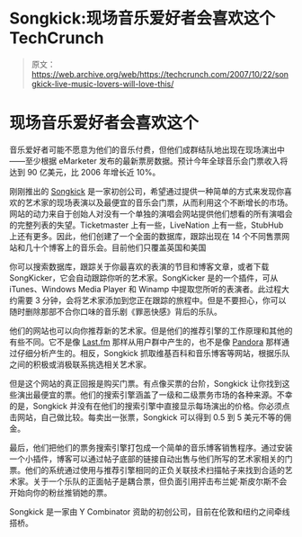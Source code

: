 # Songkick:现场音乐爱好者会喜欢这个 TechCrunch

> 原文：<https://web.archive.org/web/https://techcrunch.com/2007/10/22/songkick-live-music-lovers-will-love-this/>

# 现场音乐爱好者会喜欢这个

音乐爱好者可能不愿意为他们的音乐付费，但他们成群结队地出现在现场演出中——至少根据 eMarketer 发布的最新票房数据。预计今年全球音乐会门票收入将达到 90 亿美元，比 2006 年增长近 10%。

刚刚推出的 [Songkick](https://web.archive.org/web/20230127192234/http://songkick.com/) 是一家初创公司，希望通过提供一种简单的方式来发现你喜欢的艺术家的现场表演以及最便宜的音乐会门票，从而利用这个不断增长的市场。网站的动力来自于创始人对没有一个单独的演唱会网站提供他们想看的所有演唱会的完整列表的失望。Ticketmaster 上有一些，LiveNation 上有一些，StubHub 上还有更多。因此，他们创建了一个全面的数据库，跟踪出现在 14 个不同售票网站和几十个博客上的音乐会。目前他们只覆盖英国和美国

你可以搜索数据库，跟踪关于你最喜欢的表演的节目和博客文章，或者下载 SongKicker，它会自动跟踪你听的艺术家。SongKicker 是的一个插件，可从 iTunes、Windows Media Player 和 Winamp 中提取您所听的表演者。此过程大约需要 3 分钟，会将艺术家添加到您正在跟踪的旅程中。但是不要担心，你可以随时删除那部不合你口味的音乐剧《罪恶快感》背后的乐队。

他们的网站也可以向你推荐新的艺术家。但是他们的推荐引擎的工作原理和其他的有些不同。它不是像 [Last.fm](https://web.archive.org/web/20230127192234/http://crunchbase.com/company/last.fm) 那样从用户群中产生的，也不是像 [Pandora](https://web.archive.org/web/20230127192234/http://crunchbase.com/company/pandora) 那样通过仔细分析产生的。相反，Songkick 抓取维基百科和音乐博客等网站，根据乐队之间的积极或消极联系挑选相关艺术家。

但是这个网站的真正回报是购买门票。有点像买票的台阶，Songkick 让你找到这些演出最便宜的票。他们的搜索引擎涵盖了一级和二级票务市场的各种来源。不幸的是，Songkick 并没有在他们的搜索引擎中直接显示每场演出的价格。你必须点击网站，自己做比较。每卖出一张票，Songkick 可以得到 0.5 到 5 美元不等的佣金。

最后，他们把他们的票务搜索引擎打包成一个简单的音乐博客销售程序。通过安装一个小插件，博客可以通过帖子底部的链接自动出售与他们所写的艺术家相关的门票。他们的系统通过使用与推荐引擎相同的正负关联技术扫描帖子来找到合适的艺术家。关于一个乐队的正面帖子是耦合票，但负面引用抨击布兰妮·斯皮尔斯不会开始向你的粉丝推销她的票。

Songkick 是一家由 Y Combinator 资助的初创公司，目前在伦敦和纽约之间牵线搭桥。